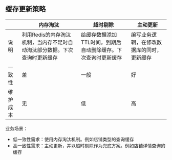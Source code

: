 ## 缓存更新策略

|          | 内存淘汰                                                     | 超时剔除                                                     | 主动更新                                   |
| -------- | ------------------------------------------------------------ | ------------------------------------------------------------ | ------------------------------------------ |
| 说明     | 利用Redis的内存淘汰机制，当内存不足时自动淘汰部分数据。下次查询时更新缓存 | 给缓存数据添加TTL时间，到期后自动删除缓存。下次查询时更新缓存 | 编写业务逻辑，在修改数据库的同时，更新缓存 |
| 一致性   | 差                                                           | 一般                                                         | 好                                         |
| 维护成本 | 无                                                           | 低                                                           | 高                                         |

业务场景：

* 低一致性需求：使用内存淘汰机制。例如店铺类型的查询缓存
* 高一致性需求：主动更新，并以超时剔除作为兜底方案。例如店铺详情查询的缓存